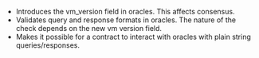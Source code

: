 * Introduces the vm_version field in oracles. This affects consensus.
* Validates query and response formats in oracles. The nature of the check depends on the new vm version field.
* Makes it possible for a contract to interact with oracles with plain string queries/responses.

